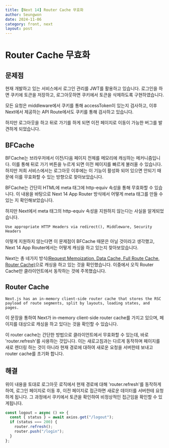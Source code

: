 ```yaml
---
title: [Next 14] Router Cache 무효화
author: Seungwon
date: 2024-11-06
category: front, next
layout: post
---
```


# Router Cache 무효화

## 문제점

현재 개발하고 있는 서비스에서 로그인 관리를 JWT를 활용하고 있습니다. 로그인을 하면 쿠키에 토큰을 저장하고, 로그아웃하면 쿠키에서 토큰을 삭제하도록 구현하였습니다.

모든 요청은 middleware에서 쿠키를 통해 accessToken이 있는지 검사하고, 이후 Next에서 제공하는 API Route에서도 쿠키를 통해 검사하고 있습니다.

하지만 로그아웃을 하고 뒤로 가기를 하게 되면 이전 페이지로 이동이 가능한 버그를 발견하게 되었습니다.

## BFCache

BFCache는 브라우저에서 이전/다음 페이지 전체를 메모리에 캐싱하는 메커니즘입니다. 이를 통해 뒤로 가기 버튼을 누르게 되면 이전 페이지를 빠르게 불러올 수 있습니다. 하지만 저희 서비스에서는 로그아웃 이후에는 이 기능이 활성화 되어 있으면 안되기 때문에 이를 무효화할 수 있는 방향으로 찾아보았습니다.

BFCache는 간단히 HTML에 meta 태그에 http-equiv 속성을 통해 무효화할 수 있습니다. 이 내용을 바탕으로 Next 14 App Router 방식에서 어떻게 meta 태그를 만들 수 있는 지 확인해보았습니다.

하지만 Next에서 meta 태그의 http-equiv 속성을 지원하지 않는다는 사실을 알게되었습니다.

```
Use appropriate HTTP Headers via redirect(), Middleware, Security Headers
```

이렇게 지원하지 않는다면 이 문제점이 BFCache 때문은 아닐 것이라고 생각했고, Next 14 App Router에서는 어떻게 캐싱을 하고 있는지 찾아보았습니다.

Next는 총 네가지 방식[(Request Memoization, Data Cache, Full Route Cache, Router Cache)](https://nextjs.org/docs/app/building-your-application/caching#overview)으로 캐싱을 하고 있는 것을 확인했습니다. 이중에서 오직 Router Cache만 클라이언트에서 동작하는 것에 주목했습니다.

## Router Cache

```
Next.js has an in-memory client-side router cache that stores the RSC payload of route segments, split by layouts, loading states, and pages.
```

이 문장을 통하여 Next가 in-memory client-side router cache를 가지고 있으며, 페이지를 대상으로 캐싱을 하고 있다는 것을 확인할 수 있습니다.

이 router cache는 간단한 방법으로 클라이언트에서 무효화할 수 있는데, 바로 'router.refresh'를 사용하는 것입니다. 이는 새로고침과는 다르게 동작하며 페이지를 새로 렌더링 하는 것이 아니라 현재 경로에 대하여 새로운 요청을 서버한테 보내고 router cache를 초기화 합니다.

## 해결

위이 내용을 토대로 로그아웃 로직에서 현재 경로에 대해 'router.refresh'를 동작하게 하여, 로그인 페이지로 이동 후, 이전 페이지로 접근하면 새로운 데이터를 서버한테 요청하게 됩니다. 그 과정에서 쿠키에서 토큰을 확인하여 비정상적인 접근임을 확인할 수 있게됩니다.

```javascript
const logout = async () => {
  const { status } = await axios.get("/logout");
  if (status === 200) {
    router.refresh();
    router.push("/login");
  }
};
```
